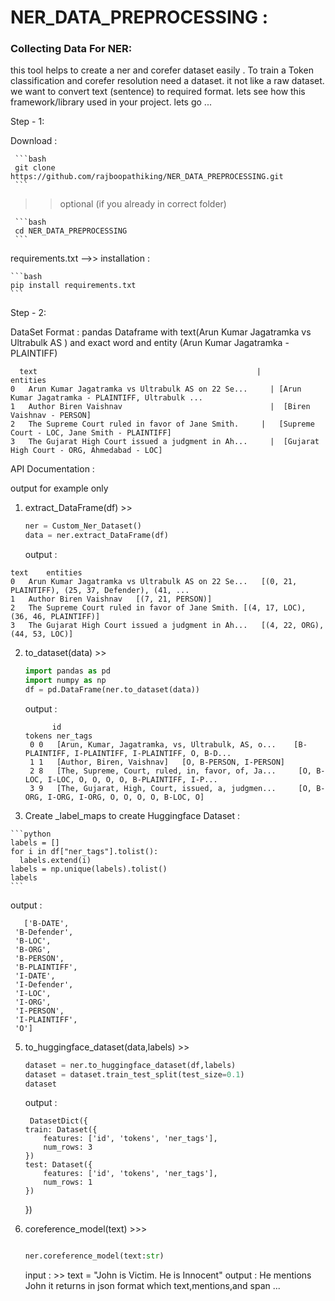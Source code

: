 ﻿# NER_DATA_PREPROCESSING :

### Collecting Data For NER:
 this tool helps to create a ner and corefer dataset easily . To train a Token classification and corefer resolution need a dataset.
it not like a raw dataset. we want to convert text (sentence) to required format. lets see how this framework/library used in your project. lets go ...


Step - 1:

 Download :

     ```bash
     git clone https://github.com/rajboopathiking/NER_DATA_PREPROCESSING.git
     ```

  >> optional (if you already in correct folder)

     ```bash 
     cd NER_DATA_PREPROCESSING
     ```

 requirements.txt -->> installation :

    ```bash
    pip install requirements.txt
    ```
Step - 2:

DataSet Format :
pandas Dataframe with text(Arun Kumar Jagatramka vs Ultrabulk AS )  and exact word and entity (Arun Kumar Jagatramka - PLAINTIFF)
   
      text	                                               |             entities
    0	Arun Kumar Jagatramka vs Ultrabulk AS on 22 Se...	  | [Arun Kumar Jagatramka - PLAINTIFF, Ultrabulk ...
    1	Author Biren Vaishnav	                              |  [Biren Vaishnav - PERSON]
    2	The Supreme Court ruled in favor of Jane Smith.	    |   [Supreme Court - LOC, Jane Smith - PLAINTIFF]
    3	The Gujarat High Court issued a judgment in Ah...	  |  [Gujarat High Court - ORG, Ahmedabad - LOC]

  API Documentation :

  output for example only

  1) extract_DataFrame(df) >>

     ```python
     ner = Custom_Ner_Dataset()
     data = ner.extract_DataFrame(df)
     ```

     output :
      
    text	entities
    0	Arun Kumar Jagatramka vs Ultrabulk AS on 22 Se...	[(0, 21, PLAINTIFF), (25, 37, Defender), (41, ...
    1	Author Biren Vaishnav	[(7, 21, PERSON)]
    2	The Supreme Court ruled in favor of Jane Smith.	[(4, 17, LOC), (36, 46, PLAINTIFF)]
    3	The Gujarat High Court issued a judgment in Ah...	[(4, 22, ORG), (44, 53, LOC)]

  2) to_dataset(data) >>

     ```python
     import pandas as pd
     import numpy as np
     df = pd.DataFrame(ner.to_dataset(data))

     ```

     output :
     
               id	                                                     tokens	ner_tags
          0	0	[Arun, Kumar, Jagatramka, vs, Ultrabulk, AS, o...	 [B-PLAINTIFF, I-PLAINTIFF, I-PLAINTIFF, O, B-D...
          1	1	[Author, Biren, Vaishnav]	[O, B-PERSON, I-PERSON]
          2	8	[The, Supreme, Court, ruled, in, favor, of, Ja...	  [O, B-LOC, I-LOC, O, O, O, O, B-PLAINTIFF, I-P...
          3	9	[The, Gujarat, High, Court, issued, a, judgmen...	  [O, B-ORG, I-ORG, I-ORG, O, O, O, O, B-LOC, O]

 4)  Create _label_maps to create Huggingface Dataset :

    ```python
    labels = []
    for i in df["ner_tags"].tolist():
      labels.extend(i)
    labels = np.unique(labels).tolist()
    labels
    ```

   output :
   
       ['B-DATE',
     'B-Defender',
     'B-LOC',
     'B-ORG',
     'B-PERSON',
     'B-PLAINTIFF',
     'I-DATE',
     'I-Defender',
     'I-LOC',
     'I-ORG',
     'I-PERSON',
     'I-PLAINTIFF',
     'O']
    

  5) to_huggingface_dataset(data,labels) >>

     ```python
     dataset = ner.to_huggingface_dataset(df,labels)
     dataset = dataset.train_test_split(test_size=0.1)
     dataset
     ```

     output :
     
          DatasetDict({
         train: Dataset({
             features: ['id', 'tokens', 'ner_tags'],
             num_rows: 3
         })
         test: Dataset({
             features: ['id', 'tokens', 'ner_tags'],
             num_rows: 1
         })
     })

     
   7) coreference_model(text) >>>

      ```python

      ner.coreference_model(text:str)  

      ```

      input :
               >> text = "John is Victim. He is Innocent"
      output :
               He mentions John it returns in json format which text,mentions,and span ...
